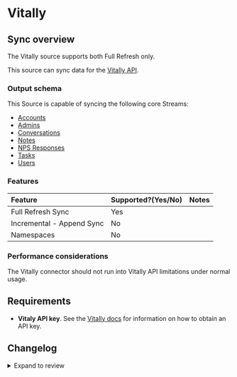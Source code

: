# Vitally

## Sync overview

The Vitally source supports both Full Refresh only.

This source can sync data for the [Vitally API](https://docs.vitally.io/pushing-data-to-vitally/rest-api).

### Output schema

This Source is capable of syncing the following core Streams:

- [Accounts](https://docs.vitally.io/pushing-data-to-vitally/rest-api/accounts)
- [Admins](https://docs.vitally.io/pushing-data-to-vitally/rest-api/admins)
- [Conversations](https://docs.vitally.io/pushing-data-to-vitally/rest-api/conversations)
- [Notes](https://docs.vitally.io/pushing-data-to-vitally/rest-api/notes)
- [NPS Responses](https://docs.vitally.io/pushing-data-to-vitally/rest-api/nps-responses)
- [Tasks](https://docs.vitally.io/pushing-data-to-vitally/rest-api/tasks)
- [Users](https://docs.vitally.io/pushing-data-to-vitally/rest-api/users)

### Features

| Feature                   | Supported?\(Yes/No\) | Notes |
| :------------------------ | :------------------- | :---- |
| Full Refresh Sync         | Yes                  |       |
| Incremental - Append Sync | No                   |       |
| Namespaces                | No                   |       |

### Performance considerations

The Vitally connector should not run into Vitally API limitations under normal usage.

## Requirements

- **Vitaly API key**. See the [Vitally docs](https://docs.vitally.io/pushing-data-to-vitally/rest-api#authentication) for information on how to obtain an API key.

## Changelog

<details>
  <summary>Expand to review</summary>

| Version | Date       | Pull Request                                             | Subject                                     |
| :------ | :--------- | :------------------------------------------------------- | :------------------------------------------ |
| 0.4.0 | 2025-05-05 | [58062](https://github.com/airbytehq/airbyte/pull/58062) | Fix subdomain parameter config |
| 0.3.10 | 2025-05-04 | [59561](https://github.com/airbytehq/airbyte/pull/59561) | Update dependencies |
| 0.3.9 | 2025-04-26 | [58951](https://github.com/airbytehq/airbyte/pull/58951) | Update dependencies |
| 0.3.8 | 2025-04-20 | [58018](https://github.com/airbytehq/airbyte/pull/58018) | Update dependencies |
| 0.3.7 | 2025-04-05 | [57478](https://github.com/airbytehq/airbyte/pull/57478) | Update dependencies |
| 0.3.6 | 2025-03-29 | [56894](https://github.com/airbytehq/airbyte/pull/56894) | Update dependencies |
| 0.3.5 | 2025-03-22 | [56255](https://github.com/airbytehq/airbyte/pull/56255) | Update dependencies |
| 0.3.4 | 2025-03-08 | [55622](https://github.com/airbytehq/airbyte/pull/55622) | Update dependencies |
| 0.3.3 | 2025-03-01 | [55090](https://github.com/airbytehq/airbyte/pull/55090) | Update dependencies |
| 0.3.2 | 2025-02-22 | [54500](https://github.com/airbytehq/airbyte/pull/54500) | Update dependencies |
| 0.3.1 | 2025-02-15 | [47470](https://github.com/airbytehq/airbyte/pull/47470) | Update dependencies |
| 0.3.0 | 2025-02-12 | [53648](https://github.com/airbytehq/airbyte/pull/53648) | Add support for custom domain. |
| 0.2.1 | 2024-08-16 | [44196](https://github.com/airbytehq/airbyte/pull/44196) | Bump source-declarative-manifest version |
| 0.2.0 | 2024-08-14 | [44049](https://github.com/airbytehq/airbyte/pull/44049) | Refactor connector to manifest-only format |
| 0.1.13 | 2024-08-12 | [43850](https://github.com/airbytehq/airbyte/pull/43850) | Update dependencies |
| 0.1.12 | 2024-08-10 | [43505](https://github.com/airbytehq/airbyte/pull/43505) | Update dependencies |
| 0.1.11 | 2024-08-03 | [43189](https://github.com/airbytehq/airbyte/pull/43189) | Update dependencies |
| 0.1.10 | 2024-07-27 | [42607](https://github.com/airbytehq/airbyte/pull/42607) | Update dependencies |
| 0.1.9 | 2024-07-20 | [41877](https://github.com/airbytehq/airbyte/pull/41877) | Update dependencies |
| 0.1.8 | 2024-07-10 | [41378](https://github.com/airbytehq/airbyte/pull/41378) | Update dependencies |
| 0.1.7 | 2024-07-09 | [41223](https://github.com/airbytehq/airbyte/pull/41223) | Update dependencies |
| 0.1.6 | 2024-07-06 | [40808](https://github.com/airbytehq/airbyte/pull/40808) | Update dependencies |
| 0.1.5 | 2024-06-25 | [40287](https://github.com/airbytehq/airbyte/pull/40287) | Update dependencies |
| 0.1.4 | 2024-06-22 | [40189](https://github.com/airbytehq/airbyte/pull/40189) | Update dependencies |
| 0.1.3 | 2024-06-25 | [38605](https://github.com/airbytehq/airbyte/pull/38605) | Make compatible with builder |
| 0.1.2 | 2024-06-06 | [39203](https://github.com/airbytehq/airbyte/pull/39203) | [autopull] Upgrade base image to v1.2.2 |
| 0.1.1 | 2024-05-20 | [38446](https://github.com/airbytehq/airbyte/pull/38446) | [autopull] base image + poetry + up_to_date |
| 0.1.0 | 2022-10-27 | [18545](https://github.com/airbytehq/airbyte/pull/18545) | Add Vitally Source Connector |

</details>
